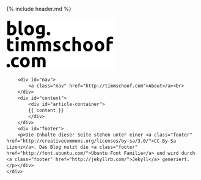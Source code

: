 {% include header.md %}
<body>
	<div id="body">
		<div id="header">
			<a href="/" title="Home"> <img src="/images/header.png" alt="header.svg" width="283" height="137" type="image" ></a>
		</div>

		<div id="nav">
			<a class="nav" href="http://timmschoof.com">About</a><br>
		</div>
		<div id="content">
			<div id="article-container">
			{{ content }}
			</div>
		</div>
		<div id="footer">
		<p>Die Inhalte dieser Seite stehen unter einer <a class="footer" href="http://creativecommons.org/licenses/by-sa/3.0/">CC By-Sa Lizenz</a>. Das Blog nutzt die <a class="footer" href="http://font.ubuntu.com/">Ubuntu Font Familie</a> und wird durch <a class="footer" href="http://jekyllrb.com/">Jekyll</a> generiert.</p></div>
	</div>
</body>
